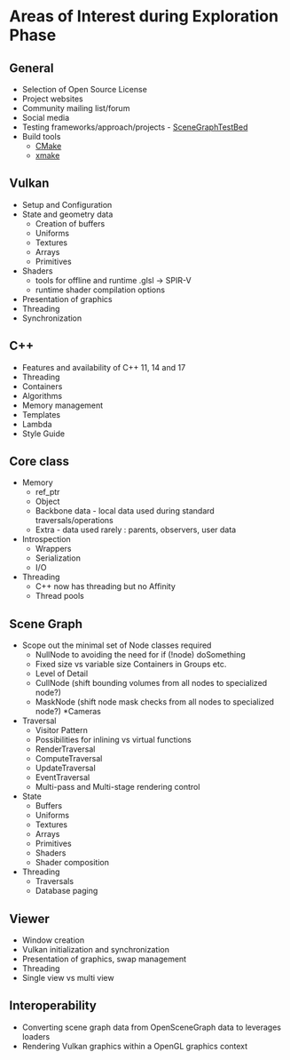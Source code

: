 # Areas of Interest during Exploration Phase

## General

* Selection of Open Source License
* Project websites
* Community mailing list/forum
* Social media
* Testing frameworks/approach/projects - [SceneGraphTestBed](https://github.com/openscenegraph/SceneGraphTestBed)
* Build tools
  * [CMake](https://cmake.org/)
  * [xmake](https://xmake.io/#/)

## Vulkan

* Setup and Configuration
* State and geometry data
  * Creation of buffers
  * Uniforms
  * Textures
  * Arrays
  * Primitives
* Shaders
  * tools for offline and runtime .glsl -> SPIR-V
  * runtime shader compilation options
* Presentation of graphics
* Threading
* Synchronization

## C++
* Features and availability of C++ 11, 14 and 17
* Threading
* Containers
* Algorithms
* Memory management
* Templates
* Lambda
* Style Guide

## Core class
* Memory
  * ref_ptr
  * Object
  * Backbone data - local data used during standard traversals/operations
  * Extra - data used rarely : parents, observers, user data
* Introspection
  * Wrappers
  * Serialization
  * I/O
* Threading
  * C++ now has threading but no Affinity
  * Thread pools

## Scene Graph
* Scope out the minimal set of Node classes required
  * NullNode to avoiding the need for if (!node) doSomething
  * Fixed size vs variable size Containers in Groups etc.
  * Level of Detail
  * CullNode (shift bounding volumes from all nodes to specialized node?)
  * MaskNode (shift node mask checks from all nodes to specialized node?)
  *Cameras
* Traversal
  * Visitor Pattern
  * Possibilities for inlining vs virtual functions
  * RenderTraversal
  * ComputeTraversal
  * UpdateTraversal
  * EventTraversal
  * Multi-pass and Multi-stage rendering control
* State
  * Buffers
  * Uniforms
  * Textures
  * Arrays
  * Primitives
  * Shaders
  * Shader composition
* Threading
  * Traversals
  * Database paging

## Viewer
* Window creation
* Vulkan initialization and synchronization
* Presentation of graphics, swap management
* Threading
* Single view vs multi view

## Interoperability
* Converting scene graph data from OpenSceneGraph data to leverages loaders
* Rendering Vulkan graphics within a OpenGL graphics context

